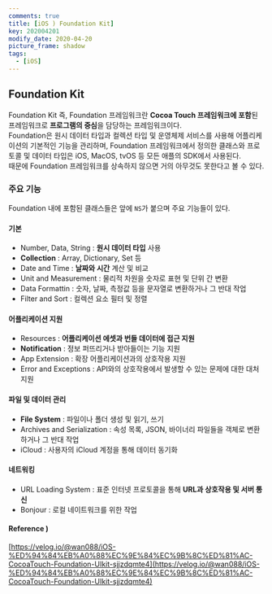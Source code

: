 ```yaml
---
comments: true
title: [iOS ) Foundation Kit]
key: 202004201
modify_date: 2020-04-20
picture_frame: shadow
tags:
  - [iOS]
---
```

 
## Foundation Kit
 
Foundation Kit 즉, Foundation 프레임워크란 **Cocoa Touch 프레임워크에 포함**된 프레임워크로 **프로그램의 중심**을 담당하는 프레임워크이다.   
Foundation은 원시 데이터 타입과 컬렉션 타입 및 운영체제 서비스를 사용해 어플리케이션의 기본적인 기능을 관리하며, Foundation 프레임워크에서 정의한 클래스와 프로토콜 및 데이터 타입은 iOS, MacOS, tvOS 등 모든 애플의 SDK에서 사용된다.   
때문에 Foundation 프레임워크를 상속하지 않으면 거의 아무것도 못한다고 볼 수 있다.   
 
### 주요 기능
 
Foundation 내에 포함된 클래스들은 앞에 `NS`가 붙으며 주요 기능들이 있다.
 
#### 기본
 
- Number, Data, String : **원시 데이터 타입** 사용
- **Collection** : Array, Dictionary, Set 등
- Date and Time : **날짜와 시간** 계산 및 비교
- Unit and Measurement : 물리적 차원을 숫자로 표현 및 단위 간 변환
- Data Formattin : 숫자, 날짜, 측정값 등을 문자열로 변환하거나 그 반대 작업
- Filter and Sort : 컬렉션 요소 필터 및 정렬
 
#### 어플리케이션 지원
 
- Resources : **어플리케이션 에셋과 번들 데이터에 접근 지원**
- **Notification** : 정보 퍼뜨리거나 받아들이는 기능 지원
- App Extension : 확장 어플리케이션과의 상호작용 지원
- Error and Exceptions : API와의 상호작용에서 발생할 수 있는 문제에 대한 대처 지원
 
#### 파일 및 데이터 관리
 
- **File System** : 파일이나 폴더 생성 및 읽기, 쓰기
- Archives and Serialization : 속성 목록, JSON, 바이너리 파일들을 객체로 변환하거나 그 반대 작업
- iCloud : 사용자의 iCloud 계정을 통해 데이터 동기화
 
#### 네트워킹
 
- URL Loading System : 표준 인터넷 프로토콜을 통해 **URL과 상호작용 및 서버 통신**
- Bonjour : 로컬 네이트워크를 위한 작업
 
#### Reference )
 
[https://velog.io/@wan088/iOS-%ED%94%84%EB%A0%88%EC%9E%84%EC%9B%8C%ED%81%AC-CocoaTouch-Foundation-UIkit-sjjzdqmte4](https://velog.io/@wan088/iOS-%ED%94%84%EB%A0%88%EC%9E%84%EC%9B%8C%ED%81%AC-CocoaTouch-Foundation-UIkit-sjjzdqmte4)

